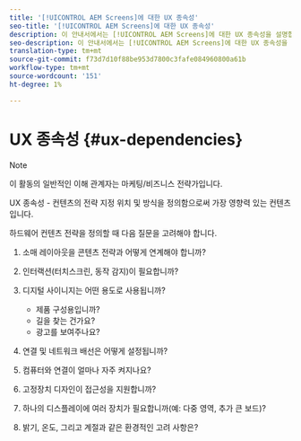 ```yaml
---
title: '[!UICONTROL AEM Screens]에 대한 UX 종속성'
seo-title: '[!UICONTROL AEM Screens]에 대한 UX 종속성'
description: 이 안내서에서는 [!UICONTROL AEM Screens]에 대한 UX 종속성을 설명합니다.
seo-description: 이 안내서에서는 [!UICONTROL AEM Screens]에 대한 UX 종속성을 설명합니다.
translation-type: tm+mt
source-git-commit: f73d7d10f88be953d7800c3fafe084960800a61b
workflow-type: tm+mt
source-wordcount: '151'
ht-degree: 1%

---
```



# UX 종속성 {#ux-dependencies}

>[!NOTE]
>
>이 활동의 일반적인 이해 관계자는 마케팅/비즈니스 전략가입니다.

UX 종속성 - 컨텐츠의 전략 지정 위치 및 방식을 정의함으로써 가장 영향력 있는 컨텐츠입니다.

하드웨어 컨텐츠 전략을 정의할 때 다음 질문을 고려해야 합니다.

1. 소매 레이아웃을 콘텐츠 전략과 어떻게 연계해야 합니까?

1. 인터랙션(터치스크린, 동작 감지)이 필요합니까?

1. 디지털 사이니지는 어떤 용도로 사용됩니까?

   * 제품 구성용입니까?
   * 길을 찾는 건가요?
   * 광고를 보여주나요?

1. 연결 및 네트워크 배선은 어떻게 설정됩니까?

1. 컴퓨터와 연결이 얼마나 자주 켜지나요?

1. 고정장치 디자인이 접근성을 지원합니까?

1. 하나의 디스플레이에 여러 장치가 필요합니까(예: 다중 영역, 추가 큰 보드)?

1. 밝기, 온도, 그리고 계절과 같은 환경적인 고려 사항은?


